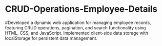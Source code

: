 # CRUD-Operations-Employee-Details
#Developed a dynamic web application for managing employee records, featuring CRUD operations, pagination, and search functionality using HTML, CSS, and JavaScript. Implemented client-side data storage with localStorage for persistent data management.
